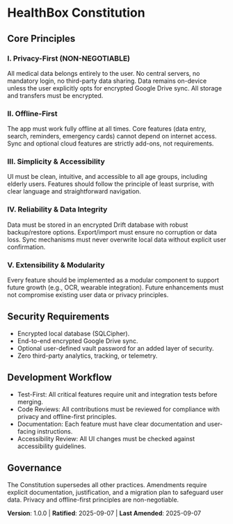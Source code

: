 # HealthBox Constitution

## Core Principles

### I. Privacy-First (NON-NEGOTIABLE)

All medical data belongs entirely to the user. No central servers, no mandatory login, no third-party data sharing. Data remains on-device unless the user explicitly opts for encrypted Google Drive sync. All storage and transfers must be encrypted.

### II. Offline-First

The app must work fully offline at all times. Core features (data entry, search, reminders, emergency cards) cannot depend on internet access. Sync and optional cloud features are strictly add-ons, not requirements.

### III. Simplicity & Accessibility

UI must be clean, intuitive, and accessible to all age groups, including elderly users. Features should follow the principle of least surprise, with clear language and straightforward navigation.

### IV. Reliability & Data Integrity

Data must be stored in an encrypted Drift database with robust backup/restore options. Export/import must ensure no corruption or data loss. Sync mechanisms must never overwrite local data without explicit user confirmation.

### V. Extensibility & Modularity

Every feature should be implemented as a modular component to support future growth (e.g., OCR, wearable integration). Future enhancements must not compromise existing user data or privacy principles.

## Security Requirements

* Encrypted local database (SQLCipher).
* End-to-end encrypted Google Drive sync.
* Optional user-defined vault password for an added layer of security.
* Zero third-party analytics, tracking, or telemetry.

## Development Workflow

* Test-First: All critical features require unit and integration tests before merging.
* Code Reviews: All contributions must be reviewed for compliance with privacy and offline-first principles.
* Documentation: Each feature must have clear documentation and user-facing instructions.
* Accessibility Review: All UI changes must be checked against accessibility guidelines.

## Governance

The Constitution supersedes all other practices. Amendments require explicit documentation, justification, and a migration plan to safeguard user data. Privacy and offline-first principles are non-negotiable.

**Version**: 1.0.0 | **Ratified**: 2025-09-07 | **Last Amended**: 2025-09-07